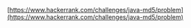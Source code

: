 [https://www.hackerrank.com/challenges/java-md5/problem](https://www.hackerrank.com/challenges/java-md5/problem)